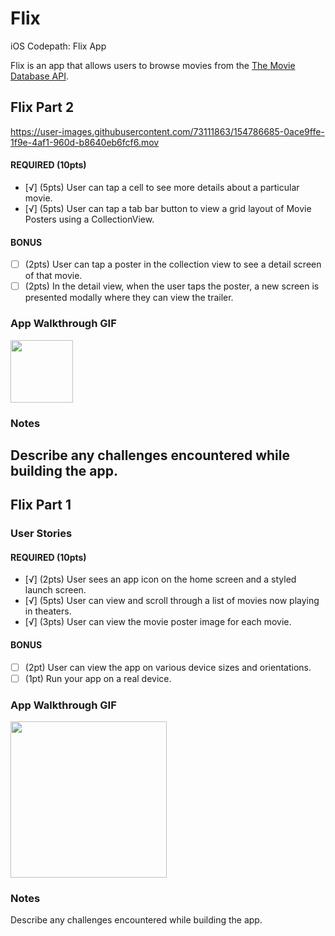 # Flix
iOS Codepath: Flix App

Flix is an app that allows users to browse movies from the [The Movie Database API](http://docs.themoviedb.apiary.io/#).

## Flix Part 2

https://user-images.githubusercontent.com/73111863/154786685-0ace9ffe-1f9e-4af1-960d-b8640eb6fcf6.mov




#### REQUIRED (10pts)
- [√] (5pts) User can tap a cell to see more details about a particular movie.
- [√] (5pts) User can tap a tab bar button to view a grid layout of Movie Posters using a CollectionView.

#### BONUS
- [ ] (2pts) User can tap a poster in the collection view to see a detail screen of that movie.
- [ ] (2pts) In the detail view, when the user taps the poster, a new screen is presented modally where they can view the trailer.

### App Walkthrough GIF
<img src="https://i.imgur.com/Hi56duS.gif" width=100><br>

### Notes
Describe any challenges encountered while building the app.
---

## Flix Part 1

### User Stories

#### REQUIRED (10pts)
- [√] (2pts) User sees an app icon on the home screen and a styled launch screen.
- [√] (5pts) User can view and scroll through a list of movies now playing in theaters.
- [√] (3pts) User can view the movie poster image for each movie.

#### BONUS
- [ ] (2pt) User can view the app on various device sizes and orientations.
- [ ] (1pt) Run your app on a real device.

### App Walkthrough GIF
<img src="https://imgur.com/PPgtbEp.gif" width=250><br>

### Notes
Describe any challenges encountered while building the app.
